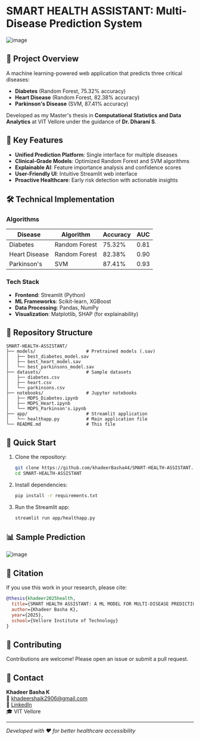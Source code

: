 # SMART HEALTH ASSISTANT: Multi-Disease Prediction System

![image](https://github.com/user-attachments/assets/a943a1e9-ddfd-442d-a580-f9f69ed27107)



## 🏥 Project Overview
A machine learning-powered web application that predicts three critical diseases:
- **Diabetes** (Random Forest, 75.32% accuracy)
- **Heart Disease** (Random Forest, 82.38% accuracy) 
- **Parkinson's Disease** (SVM, 87.41% accuracy)

Developed as my Master's thesis in **Computational Statistics and Data Analytics** at VIT Vellore under the guidance of **Dr. Dharani S**.

## 🌟 Key Features
- **Unified Prediction Platform**: Single interface for multiple diseases
- **Clinical-Grade Models**: Optimized Random Forest and SVM algorithms
- **Explainable AI**: Feature importance analysis and confidence scores
- **User-Friendly UI**: Intuitive Streamlit web interface
- **Proactive Healthcare**: Early risk detection with actionable insights

## 🛠️ Technical Implementation
### Algorithms
| Disease        | Algorithm      | Accuracy | AUC  |
|----------------|---------------|----------|------|
| Diabetes       | Random Forest | 75.32%   | 0.81 |
| Heart Disease  | Random Forest | 82.38%   | 0.90 |
| Parkinson's    | SVM           | 87.41%   | 0.93 |

### Tech Stack
- **Frontend**: Streamlit (Python)
- **ML Frameworks**: Scikit-learn, XGBoost
- **Data Processing**: Pandas, NumPy
- **Visualization**: Matplotlib, SHAP (for explainability)

## 📂 Repository Structure
```
SMART-HEALTH-ASSISTANT/
├── models/                   # Pretrained models (.sav)
│   ├── best_diabetes_model.sav
│   ├── best_heart_model.sav
│   └── best_parkinsons_model.sav
├── datasets/                 # Sample datasets
│   ├── diabetes.csv
│   ├── heart.csv
│   └── parkinsons.csv
├── notebooks/                # Jupyter notebooks
│   ├── MDPS_Diabetes.ipynb
│   ├── MDPS_Heart.ipynb
│   └── MDPS_Parkinson's.ipynb
├── app/                      # Streamlit application
│   └── healthapp.py          # Main application file
└── README.md                 # This file
```

## 🚀 Quick Start
1. Clone the repository:
   ```bash
   git clone https://github.com/khadeerBasha44/SMART-HEALTH-ASSISTANT.git
   cd SMART-HEALTH-ASSISTANT
   ```

2. Install dependencies:
   ```bash
   pip install -r requirements.txt
   ```

3. Run the Streamlit app:
   ```bash
   streamlit run app/healthapp.py
   ```

## 📊 Sample Prediction
![image](https://github.com/user-attachments/assets/e8b7ad75-42fd-4aba-b586-621e4978904b)

## 📜 Citation
If you use this work in your research, please cite:
```bibtex
@thesis{khadeer2025health,
  title={SMART HEALTH ASSISTANT: A ML MODEL FOR MULTI-DISEASE PREDICTION},
  author={Khadeer Basha K},
  year={2025},
  school={Vellore Institute of Technology}
}
```

## 🤝 Contributing
Contributions are welcome! Please open an issue or submit a pull request.

## 📧 Contact
**Khadeer Basha K**  
📧 khadeershaik2906@gmail.com  
🔗 [LinkedIn]([https://www.linkedin.com/in/khadeer-basha-k-0a3b4b278])  
🎓 VIT Vellore

---

*Developed with ❤️ for better healthcare accessibility*
```
